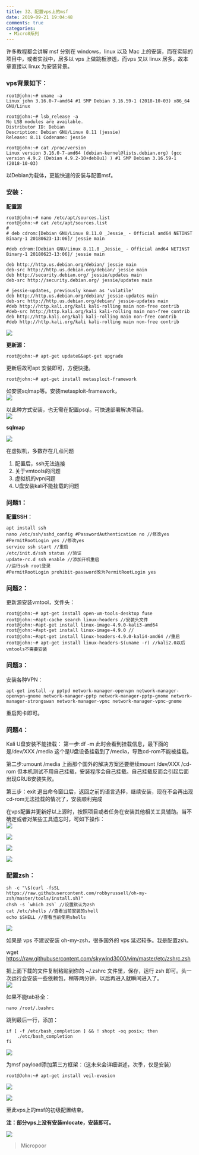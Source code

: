 ```yaml
---
title: 32、配置vps上的msf
date: 2019-09-21 19:04:48
comments: true
categories: 
 - Micro8系列
---
```



许多教程都会讲解 msf 分别在 windows，linux 以及 Mac 上的安装，而在实际的项目中，或者实战中，居多以 vps 上做跳板渗透，而vps 又以 linux 居多。故本章直接以 linux 为安装背景。

### vps背景如下：
```code
root@john:~# uname -a
Linux john 3.16.0-7-amd64 #1 SMP Debian 3.16.59-1 (2018-10-03) x86_64 GNU/Linux

root@john:~# lsb_release -a 
No LSB modules are available. 
Distributor ID: Debian
Description: Debian GNU/Linux 8.11 (jessie)
Release: 8.11 Codename: jessie

root@john:~# cat /proc/version
Linux version 3.16.0-7-amd64 (debian-kernel@lists.debian.org) (gcc version 4.9.2 (Debian 4.9.2-10+deb8u1) ) #1 SMP Debian 3.16.59-1 (2018-10-03)
```
以Debian为载体，更能快速的安装与配置msf。

### 安装：

**配置源**
```code
root@john:~# nano /etc/apt/sources.list
root@john:~# cat /etc/apt/sources.list 
#
# deb cdrom:[Debian GNU/Linux 8.11.0 _Jessie_ - Official amd64 NETINST Binary-1 20180623-13:06]/ jessie main

#deb cdrom:[Debian GNU/Linux 8.11.0 _Jessie_ - Official amd64 NETINST Binary-1 20180623-13:06]/ jessie main

deb http://http.us.debian.org/debian/ jessie main 
deb-src http://http.us.debian.org/debian/ jessie main
deb http://security.debian.org/ jessie/updates main 
deb-src http://security.debian.org/ jessie/updates main

# jessie-updates, previously known as 'volatile'
deb http://http.us.debian.org/debian/ jessie-updates main 
deb-src http://http.us.debian.org/debian/ jessie-updates main 
#deb http://http.kali.org/kali kali-rolling main non-free contrib
#deb-src http://http.kali.org/kali kali-rolling main non-free contrib 
deb http://http.kali.org/kali kali-rolling main non-free contrib
#deb http://http.kali.org/kali kali-rolling main non-free contrib
```
![](../do/media/e9b744f10cb5b2f1839df14aa5a0effd.jpg)

**更新源：**
```code
root@john:~# apt-get update&&apt-get upgrade
```

更新后故可apt 安装即可，方便快捷。  
```code
root@john:~# apt-get install metasploit-framework
```  
如安装sqlmap等。安装metasploit-framework，  
![](../do/media/79cd811fb5297e51cea4b67c8610ed81.jpg)

以此种方式安装，也无需在配置psql。可快速部署解决项目。  
![](../do/media/bf8614f720c322b130eb82cb9b908bd0.jpg)

**sqlmap**  
 
![](../do/media/cf91eb7b6ef1e0bb9bfd5415351c8b05.jpg)

在虚拟机，多数存在几点问题  
1. 配置后，ssh无法连接  
2. 关于vmtools的问题  
3. 虚拟机的vpn问题  
4. U盘安装kali不能挂载的问题

### 问题1：
**配置SSH：**
```code
apt install ssh
nano /etc/ssh/sshd_config #PasswordAuthentication no //修改yes
#PermitRootLogin yes //修改yes
service ssh start //重启
/etc/init.d/ssh status //验证
update-rc.d ssh enable //添加开机重启
//运行ssh root登录
#PermitRootLogin prohibit-password改为PermitRootLogin yes
```

### 问题2：
更新源安装vmtool，文件头：
```code
root@john:~# apt-get install open-vm-tools-desktop fuse
root@john:~#apt-cache search linux-headers //安装头文件
root@john:~#apt-get install linux-image-4.9.0-kali3-amd64
root@john:~#apt-get install linux-image-4.9.0 // 
root@john:~#apt-get install linux-headers-4.9.0-kali4-amd64 //重启
root@john:~# apt-get install linux-headers-$(uname -r) //kali2.0以后vmtools不需要安装
```

### 问题3：
安装各种VPN：
```code
apt-get install -y pptpd network-manager-openvpn network-manager-openvpn-gnome network-manager-pptp network-manager-pptp-gnome network-manager-strongswan network-manager-vpnc network-manager-vpnc-gnome
```
重启网卡即可。

### 问题4：
Kali U盘安装不能挂载：
第一步:df -m
此时会看到挂载信息，最下面的是/dev/XXX /media
这个是U盘设备挂载到了/media，导致cd-rom不能被挂载。

第二步:umount /media
上面那个国外的解决方案还要继续mount /dev/XXX /cd-rom
但本机测试不用自己挂载，安装程序会自己挂载。自己挂载反而会引起后面出现GRUB安装失败。

第三步：exit
退出命令窗口后，返回之前的语言选择，继续安装，现在不会再出现cd-rom无法挂载的情况了，安装顺利完成

在vps配置并更新好以上源时，按照项目或者任务在安装其他相关工具辅助。当不确定或者对某些工具遗忘时，可如下操作：  
![](../do/media/ae8ca52f637b5dbcbe46ee645ece188b.jpg)

![](../do/media/6d12108af235a6bbe14219853368e6e2.jpg)

![](../do/media/0d2695ee11149564874c293e95694a32.jpg)

![](../do/media/2d20e16955814a3e80d207b82dbe4efd.jpg)

### 配置zsh：
```code
sh -c "\$(curl -fsSL https://raw.githubusercontent.com/robbyrussell/oh-my-zsh/master/tools/install.sh)"
chsh -s `which zsh` //设置默认为zsh
cat /etc/shells //查看当前安装的shell
echo $SHELL //查看当前使用shells
```  
![](../do/media/f40749ab07eff2a46329a15cd336adde.jpg)

如果是 vps 不建议安装 oh-my-zsh，很多国外的 vps 延迟较多。我是配置zsh。

wget https://raw.githubusercontent.com/skywind3000/vim/master/etc/zshrc.zsh

把上面下载的文件复制粘贴到你的 ~/.zshrc 文件里，保存，运行 zsh 即可。头一次运行会安装一些依赖包，稍等两分钟，以后再进入就瞬间进入了。  
![](../do/media/8948c3d06c5fdc00b21d09ce7bb5a682.jpg)

如果不能tab补全：
```code
nano /root/.bashrc
```

跳到最后一行，添加：
```code
if [ -f /etc/bash_completion ] && ! shopt -oq posix; then 
    ./etc/bash_completion
fi
```  
![](../do/media/1322a5fa5fcd3c122d4d01ea4709b12a.jpg)

为msf payload添加第三方框架：（这未来会详细讲述，次季，仅是安装）
```code
root@John:~# apt-get install veil-evasion
```
![](../do/media/131cc238261aa2659355136046aa75cc.jpg)  

![](../do/media/6efdf3faa9859c2574261d63154b9ddc.jpg)  

至此vps上的msf的初级配置结束。

**注：部分vps上没有安装mlocate，安装即可。**

![](../do/media/be7a5c1840e1559b7df5a235f3b6f747.jpg)

>   Micropoor
